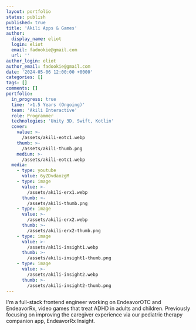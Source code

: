 ```yaml
---
layout: portfolio
status: publish
published: true
title: 'Akili Apps & Games'
author:
  display_name: eliot
  login: eliot
  email: fadookie@gmail.com
  url: ''
author_login: eliot
author_email: fadookie@gmail.com
date: '2024-05-06 12:00:00 +0000'
categories: []
tags: []
comments: []
portfolio:
  in_progress: true
  time: '>1.5 Years (Ongoing)'
  team: 'Akili Interactive'
  role: Programmer
  technologies: 'Unity 3D, Swift, Kotlin'
  cover:
    value: >-
      /assets/akili-eotc1.webp
    thumb: >-
      /assets/akili-thumb.png
    medium: >-
      /assets/akili-eotc1.webp
  media:
    - type: youtube
      value: 6yZDvdaozgM
    - type: image
      value: >-
        /assets/akili-erx1.webp
      thumb: >-
        /assets/akili-thumb.png
    - type: image
      value: >-
        /assets/akili-erx2.webp
      thumb: >-
        /assets/akili-erx2-thumb.png
    - type: image
      value: >-
        /assets/akili-insight1.webp
      thumb: >-
        /assets/akili-insight1-thumb.png
    - type: image
      value: >-
        /assets/akili-insight2.webp
      thumb: >-
        /assets/akili-insight2-thumb.png
---
```


I'm a full-stack frontend engineer working on EndeavorOTC and EndeavorRx, video games that treat ADHD in adults and children. Previously focusing on improving the caregiver experience via our pediatric therapy companion app, EndeavorRx Insight.